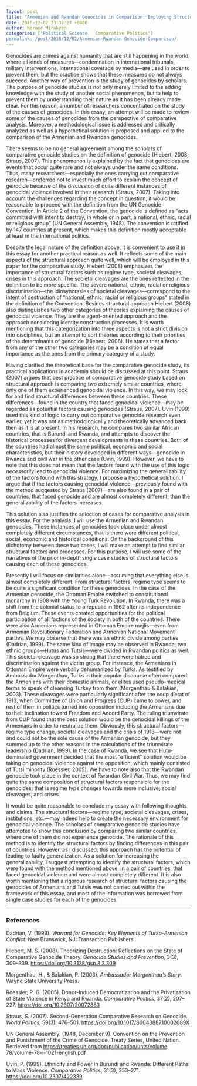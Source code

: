 ```yaml
---
layout: post
title: "Armenian and Rwandan Genocides in Comparison: Employing Structural Approach to Explain Some of the Causes"
date: 2016-12-02 23:32:27 +0400
author: Norayr Mirakyan
categories: ['Political Science, 'Comparative Politics']
permalink: /post/2016/12/02/Armenian-Rwandan-Genocide-Comparison/
---
```

Genocides are crimes against humanity that are still happening in the world, where all kinds of measures—condemnation in international tribunals, military interventions, international coverage by media—are used in order to prevent them, but the practice shows that these measures do not always succeed. Another way of prevention is the study of genocides by scholars. The purpose of genocide studies is not only merely limited to the adding knowledge with the study of another social phenomenon, but to help to prevent them by understanding their nature as it has been already made clear. For this reason, a number of researchers concentrated on the study of the causes of genocides. In this essay, an attempt will be made to review some of the causes of genocides from the perspective of comparative analysis. Moreover, a methodological issue is addressed and critically analyzed as well as a hypothetical solution is proposed and applied to the comparison of the Armenian and Rwandan genocides.

There seems to be no general agreement among the scholars of comparative genocide studies on the definition of genocide (Hiebert, 2008; Straus, 2007). This phenomenon is explained by the fact that genocides are events that occur quite rare and not always under the same conditions. Thus, many researchers—especially the ones carrying out comparative research—preferred not to invest much effort to explain the concept of genocide because of the discussion of quite different instances of genocidal violence involved in their research (Straus, 2007). Taking into account the challenges regarding the concept in question, it would be reasonable to proceed with the definition from the UN Genocide Convention. In Article 2 of the Convention, the genocide is defined as “acts committed with intent to destroy, in whole or in part, a national, ethnic, racial or religious group” (UN General Assembly, 1948). The convention is ratified by 147 countries at present, which makes this definition mostly acceptable at least in the international politics.

Despite the legal nature of the definition above, it is convenient to use it in this essay for another practical reason as well. It reflects some of the main aspects of the structural approach quite well, which will be employed in this paper for the comparative study. Hiebert (2008) emphasizes the importance of structural factors such as regime type, societal cleavages, crises in this approach. The societal cleavages are the ones reflected in the definition to be more specific. The severe national, ethnic, racial or religious discrimination—the idiosyncrasies of societal cleavages—correspond to the intent of destruction of “national, ethnic, racial or religious groups” stated in the definition of the Convention. Besides structural approach Hiebert (2008) also distinguishes two other categories of theories explaining the causes of genocidal violence. They are the agent-oriented approach and the approach considering identity construction processes. It is worth mentioning that this categorization into three aspects is not a strict division into disciplines, but an attempt to sort theories according to their priorities of the determinants of genocide (Hiebert, 2008). He states that a factor from any of the other two categories may be a condition of equal importance as the ones from the primary category of a study.

Having clarified the theoretical base for the comparative genocide study, its practical applications in academia should be discussed at this point. Straus (2007) argues that best practice of comparative genocide study based on structural approach is comparing two extremely similar countries, where only one of them experienced genocidal violence. In this way, we may look for and find structural differences between these countries. These differences—found in the country that faced genocidal violence—may be regarded as potential factors causing genocides (Straus, 2007). Uvin (1999) used this kind of logic to carry out comparative genocide research even earlier, yet it was not as methodologically and theoretically advanced back then as it is at present. In his research, he compares two similar African countries, that is Burundi and Rwanda, and attempts to discover the historical processes for divergent developments in these countries. Both of the countries had almost the same political, economic and social characteristics, but their history developed in different ways—genocide in Rwanda and civil war in the other case (Uvin, 1999). However, we have to note that this does not mean that the factors found with the use of this logic *necessarily* lead to genocidal violence. For maximizing the generalizability of the factors found with this strategy, I propose a hypothetical solution. I argue that if the factors causing genocidal violence—previously found with the method suggested by Straus (2007)—are also found in a pair of countries, that faced genocide and are almost completely different, than the generalizability of the factors increases.

This solution also justifies the selection of cases for comparative analysis in this essay. For the analysis, I will use the Armenian and Rwandan genocides. These instances of genocides took place under almost completely different circumstances, that is there were different political, social, economic and historical conditions. On the background of this dichotomy between these two cases, I will make an attempt to find similar structural factors and processes. For this purpose, I will use some of the narratives of the prior in-depth single case studies of structural factors causing each of these genocides.

Presently I will focus on similarities alone—assuming that everything else is almost completely different. From structural factors, regime type seems to be quite a significant condition for these genocides. In the case of the Armenian genocide, the Ottoman Empire switched to constitutional monarchy in 1908 with the Young Turk Revolution. In Rwanda, there was a shift from the colonial status to a republic in 1962 after its independence from Belgium. These events created opportunities for the political participation of all factions of the society in both of the countries. There were also Armenians represented in Ottoman Empire mejlis—even from Armenian Revolutionary Federation and Armenian National Movement parties. We may observe that there was an ethnic divide among parties (Dadrian, 1999). The same kind of image may be observed in Rwanda; two ethnic groups—Hutus and Tutsis—were divided in Rwandan politics as well. This societal cleavage was so strong that there were hatred and discrimination against the victim group. For instance, the Armenians in Ottoman Empire were verbally dehumanized by Turks. As testified by Ambassador Morgenthau, Turks in their popular discourse often compared the Armenians with their domestic animals, or elites used pseudo-medical terms to speak of cleansing Turkey from them (Morgenthau & Balakian, 2003). These cleavages were particularly significant after the coup d’etat of 1913, when Committee of Union and Progress (CUP) came to power, and rest of them in politics turned into opposition including the Armenians due to their inclination toward Freedom and Accord Party. The ruling triumvirate from CUP found that the best solution would be the genocidal killings of the Armenians in order to neutralize them. Obviously, this structural factors—regime type change, societal cleavages and the crisis of 1913—were not and could not be the sole cause of the Armenian genocide, but they summed up to the other reasons in the calculations of the triumvirate leadership (Dadrian, 1999). In the case of Rwanda, we see that Hutu-dominated government decided that the most “efficient” solution would be taking on genocidal violence against the opposition, which mainly consisted of Tutsi minority (Roessler, 2005). We have to note also that the Rwandan genocide took place in the context of Rwandan Civil War. Thus, we may find quite the same composition of structural factors responsible for the genocides, that is regime type changes towards more inclusive, social cleavages, and crises.

It would be quite reasonable to conclude my essay with following thoughts and claims. The structural factors—regime type, societal cleavages, crises, institutions, etc.—may indeed help to create the necessary environment for genocidal violence. The scholars of comparative genocide studies have attempted to show this conclusion by comparing two similar countries, where one of them did not experience genocide. The rationale of this method is to identify the structural factors by finding differences in this pair of countries. However, as I discussed, this approach has the potential of leading to faulty generalization. As a solution for increasing the generalizability, I suggest attempting to identify the structural factors, which were found with the method mentioned above, in a pair of countries, that faced genocidal violence and were almost completely different. It is also worth mentioning that a rigorous research of structural factors causing the genocides of Armenians and Tutsis was not carried out within the framework of this essay, and most of the information was borrowed from single case studies for each of the genocides.

***

### References

Dadrian, V. (1999). *Warrant for Genocide: Key Elements of Turko-Armenian Conflict*. New Brunswick, NJ: Transaction Publishers.

Hiebert, M. S. (2008). Theorizing Destruction: Reflections on the State of Comparative Genocide Theory. *Genocide Studies and Prevention*, 3(3), 309–339. https://doi.org/10.3138/gsp.3.3.309

Morgenthau, H., & Balakian, P. (2003). *Ambassador Morgenthau’s Story*. Wayne State University Press.

Roessler, P. G. (2005). Donor-Induced Democratization and the Privatization of State Violence in Kenya and Rwanda. *Comparative Politics*, 37(2), 207–227. https://doi.org/10.2307/20072883

Straus, S. (2007). Second-Generation Comparative Research on Genocide. *World Politics*, 59(3), 476–501. https://doi.org/10.1017/S004388710002089X

UN General Assembly. (1948, December 9). Convention on the Prevention and Punishment of the Crime of Genocide. Treaty Series, United Nation. Retrieved from https://treaties.un.org/doc/publication/unts/volume 78/volume-78-i-1021-english.pdf

Uvin, P. (1999). Ethnicity and Power in Burundi and Rwanda: Different Paths to Mass Violence. *Comparative Politics*, 31(3), 253–271. https://doi.org/10.2307/422339
